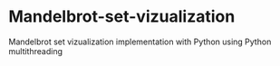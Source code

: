 # Mandelbrot-set-vizualization
Mandelbrot set vizualization implementation with Python using Python multithreading
